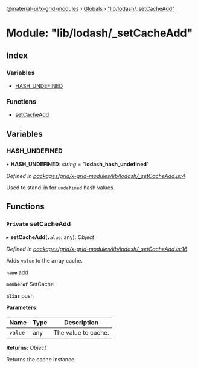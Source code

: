 [@material-ui/x-grid-modules](../README.md) › [Globals](../globals.md) › ["lib/lodash/_setCacheAdd"](_lib_lodash__setcacheadd_.md)

# Module: "lib/lodash/_setCacheAdd"

## Index

### Variables

* [HASH_UNDEFINED](_lib_lodash__setcacheadd_.md#hash_undefined)

### Functions

* [setCacheAdd](_lib_lodash__setcacheadd_.md#private-setcacheadd)

## Variables

###  HASH_UNDEFINED

• **HASH_UNDEFINED**: *string* = "__lodash_hash_undefined__"

*Defined in [packages/grid/x-grid-modules/lib/lodash/_setCacheAdd.js:4](https://github.com/mui-org/material-ui-x/blob/02342a6/packages/grid/x-grid-modules/lib/lodash/_setCacheAdd.js#L4)*

Used to stand-in for `undefined` hash values.

## Functions

### `Private` setCacheAdd

▸ **setCacheAdd**(`value`: any): *Object*

*Defined in [packages/grid/x-grid-modules/lib/lodash/_setCacheAdd.js:16](https://github.com/mui-org/material-ui-x/blob/02342a6/packages/grid/x-grid-modules/lib/lodash/_setCacheAdd.js#L16)*

Adds `value` to the array cache.

**`name`** add

**`memberof`** SetCache

**`alias`** push

**Parameters:**

Name | Type | Description |
------ | ------ | ------ |
`value` | any | The value to cache. |

**Returns:** *Object*

Returns the cache instance.
